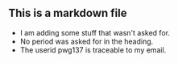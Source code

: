 ## This is a markdown file
* I am adding some stuff that wasn't asked for.
* No period was asked for in the heading.
* The userid pwg137 is traceable to my email.